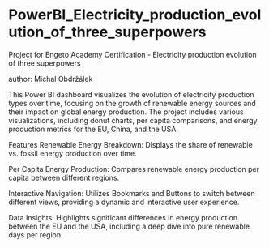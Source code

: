 # PowerBI_Electricity_production_evolution_of_three_superpowers
Project for Engeto Academy Certification - Electricity production evolution of three superpowers

author: Michal Obdržálek

This Power BI dashboard visualizes the evolution of electricity production types over time, focusing on the growth of renewable energy sources and their impact on global energy production. The project includes various visualizations, including donut charts, per capita comparisons, and energy production metrics for the EU, China, and the USA.

Features
Renewable Energy Breakdown: Displays the share of renewable vs. fossil energy production over time.

Per Capita Energy Production: Compares renewable energy production per capita between different regions.

Interactive Navigation: Utilizes Bookmarks and Buttons to switch between different views, providing a dynamic and interactive user experience.

Data Insights: Highlights significant differences in energy production between the EU and the USA, including a deep dive into pure renewable days per region.
